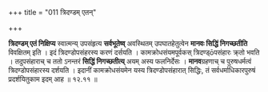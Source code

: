 +++
title = "011 त्रिदण्डम् एतन्"

+++

**त्रिदण्डम् एतं निक्षिप्य** स्वात्मन्य् उपसंहृत्य **सर्वभूतेष्व्** अवस्थितम् उपघातहेतुत्वेन **मानवः सिद्धिं निगच्छतीति** विवक्षितम् इति । इदं त्रिदण्डोपसंहरस्य करणं दर्सयति । कामक्रोधसंयमपूर्वकस् त्रिदण्ड्ōपसंहारः क्र्तो भवति । तदुपसंहाराच् च ततो ऽनन्तरं **सिद्धिं निगच्छतीत्य्** अयम् अस्य फलनिर्देसः । **मानव**ग्रहणाच् च पुरुषधर्मत्वं त्रिदण्डोपसंहारस्य दर्शयति । इदानीं कामक्रोधसंयमेन यस्य त्रिदण्डोपसंहारात् सिद्धिः, तं सर्वधर्माधिकारपुरुषं प्रदर्शयितुकाम इदम् आह ॥ १२.११ ॥